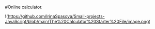 #Online calculator.

!(https://github.com/IrinaSpasova/Small-projects-JavaScript/blob/main/The%20Calculator%20Starter%20File/image.png)
